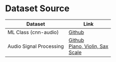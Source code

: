 # Dataset Source

| Dataset                 | Link                                                                                                                                                                                                                                                                                                                                                                                                                                                                            |
| ----------------------- | ------------------------------------------------------------------------------------------------------------------------------------------------------------------------------------------------------------------------------------------------------------------------------------------------------------------------------------------------------------------------------------------------------------------------------------------------------------------------------- |
| ML Class (cnn-audio)    | [Github](https://github.com/lukas/ml-class/tree/master/videos/cnn-audio)                                                                                                                                                                                                                                                                                                                                                                                                        |
| Audio Signal Processing | [Github](https://github.com/musikalkemist/AudioSignalProcessingForML/tree/master/9-%20RMS%20energy%20and%20zero-crossing%20rate/audio) <br> [Piano, Violin, Sax](https://github.com/musikalkemist/AudioSignalProcessingForML/tree/master/14-%20Extracting%20the%20Discrete%20Fourier%20Transform/audio) <br> [Scale](https://github.com/musikalkemist/AudioSignalProcessingForML/blob/master/16%20-%20Extracting%20Spectrograms%20from%20Audio%20with%20Python/audio/scale.wav) |
